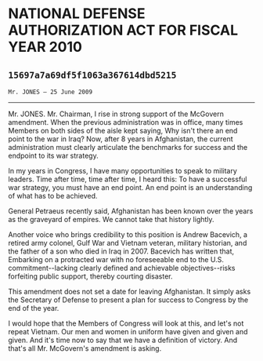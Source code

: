 # NATIONAL DEFENSE AUTHORIZATION ACT FOR FISCAL YEAR 2010
## `15697a7a69df5f1063a367614dbd5215`
`Mr. JONES — 25 June 2009`

---


Mr. JONES. Mr. Chairman, I rise in strong support of the McGovern 
amendment. When the previous administration was in office, many times 
Members on both sides of the aisle kept saying, Why isn't there an end 
point to the war in Iraq? Now, after 8 years in Afghanistan, the 
current administration must clearly articulate the benchmarks for 
success and the endpoint to its war strategy.

In my years in Congress, I have many opportunities to speak to 
military leaders. Time after time, time after time, I heard this: To 
have a successful war strategy, you must have an end point. An end 
point is an understanding of what has to be achieved.

General Petraeus recently said, Afghanistan has been known over the 
years as the graveyard of empires. We cannot take that history lightly.

Another voice who brings credibility to this position is Andrew 
Bacevich, a retired army colonel, Gulf War and Vietnam veteran, 
military historian, and the father of a son who died in Iraq in 2007. 
Bacevich has written that, Embarking on a protracted war with no 
foreseeable end to the U.S. commitment--lacking clearly defined and 
achievable objectives--risks forfeiting public support, thereby 
courting disaster.

This amendment does not set a date for leaving Afghanistan. It simply 
asks the Secretary of Defense to present a plan for success to Congress 
by the end of the year.

I would hope that the Members of Congress will look at this, and 
let's not repeat Vietnam. Our men and women in uniform have given and 
given and given. And it's time now to say that we have a definition of 
victory. And that's all Mr. McGovern's amendment is asking.